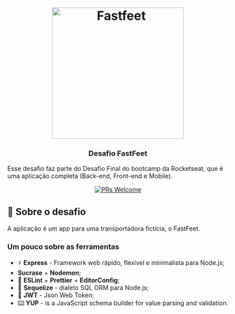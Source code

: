 <h1 align="center">
  <img alt="Fastfeet" title="Fastfeet" src=".github/logo.png" width="300px" />
</h1>

<h3 align="center">
  Desafio FastFeet
</h3>

<p>Esse desafio faz parte do Desafio Final do bootcamp da Rocketseat, que é uma aplicação completa (Back-end, Front-end e Mobile).</p>

<p align="center">
   <a align="center" href="http://makeapullrequest.com">
    <img src="https://img.shields.io/badge/PRs-welcome-brightgreen.svg?style=flat-square" alt="PRs Welcome">
  </a>
</p>

## :rocket: Sobre o desafio

A aplicação é um app para uma transportadora fictícia, o FastFeet.

### **Um pouco sobre as ferramentas**

- ⚡ **Express** - Framework web rápido, flexível e minimalista para Node.js;
- **Sucrase** + **Nodemon**;
- 💖 **ESLint** + **Prettier** + **EditorConfig**;
- 💾 **Sequelize** - dialeto SQL ORM para Node.js;
- :closed_lock_with_key: **JWT** - Json Web Token;
- ⌨️ **YUP** - is a JavaScript schema builder for value parsing and validation.

